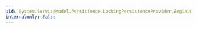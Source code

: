 ```yaml
---
uid: System.ServiceModel.Persistence.LockingPersistenceProvider.BeginUnlock(System.TimeSpan,System.AsyncCallback,System.Object)
internalonly: False
---
```


